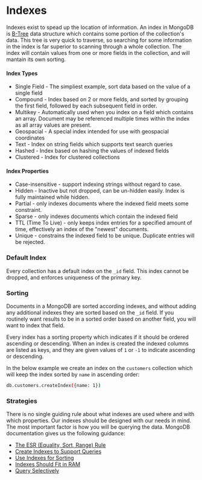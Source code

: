 # Indexes
Indexes exist to spead up the location of information. An index in MongoDB is [B-Tree](https://en.wikipedia.org/wiki/B-tree) data structure which contains some portion of the collection's data. This tree is very quick to traverse, so searching for some information in the index is far superior to scanning through a whole collection. The index will contain values from one or more fields in the collection, and will mantain its own sorting.

#### Index Types
 - Single Field - The simpliest example, sort data based on the value of a single field
 - Compound - Index based on 2 or more fields, and sorted by grouping the first field, followed by each subsequent field in order.
 - Multikey - Automatically used when you index on a field which contains an array. Document may be referenced multiple times within the index as all array values are present.
 - Geospacial - A special index intended for use with geospacial coordinates
 - Text - Index on string fields which supports text search queries
 - Hashed - Index based on hashing the values of indexed fields
 - Clustered - Index for clustered collections

#### Index Properties
 - Case-insensitive - support indexing strings without regard to case.
 - Hidden - Inactive but not dropped, can be un-hidden easily. Index is fully maintained while hidden.
 - Partial - only indexes documents where the indexed field meets some constraint.
 - Sparse - only indexes documents which contain the indexed field
 - TTL (Time To Live) - only keeps index entries for a specified amount of time, effectively an index of the "newest" documents.
 - Unique - constrains the indexed field to be unique. Duplicate entries will be rejected.

### Default Index
Every collection has a default index on the `_id` field. This index cannot be dropped, and enforces uniqueness of the primary key.

### Sorting
Documents in a MongoDB are sorted according indexes, and without adding any additional indexes they are sorted based on the `_id` field. If you routinely want results to be in a sorted order based on another field, you will want to index that field. 

Every index has a sorting property which indicates if it should be ordered ascending or descending. When an index is created the indexed columns are listed as keys, and they are given values of `1` or `-1` to indicate ascending or descending.

In the below example we create an index on the `customers` collection which will keep the index sorted by `name` in ascending order:
```sh
db.customers.createIndex({name: 1})
```

### Strategies
There is no single guiding rule about what indexes are used where and with which properties. Our indexes should be designed with our needs in mind. The most important factor is how you will be querying the data. MongoDB documentation gives us the following guidance:
 - [The ESR (Equality, Sort, Range) Rule](https://www.mongodb.com/docs/manual/tutorial/equality-sort-range-rule/#std-label-esr-indexing-rule)
 - [Create Indexes to Support Queries](https://www.mongodb.com/docs/manual/tutorial/create-indexes-to-support-queries/#std-label-create-indexes-to-support-queries)
 - [Use Indexes for Sorting](https://www.mongodb.com/docs/manual/tutorial/sort-results-with-indexes/#std-label-sorting-with-indexes)
 - [Indexes Should Fit in RAM](https://www.mongodb.com/docs/manual/tutorial/ensure-indexes-fit-ram/#std-label-indexes-ensure-indexes-fit-ram)
 - [Query Selectively](https://www.mongodb.com/docs/manual/tutorial/create-queries-that-ensure-selectivity/#std-label-index-selectivity)